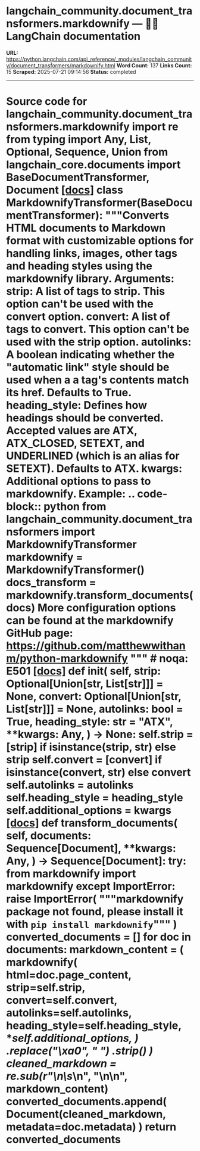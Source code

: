 # langchain_community.document_transformers.markdownify — 🦜🔗 LangChain  documentation

**URL:** https://python.langchain.com/api_reference/_modules/langchain_community/document_transformers/markdownify.html
**Word Count:** 137
**Links Count:** 15
**Scraped:** 2025-07-21 09:14:56
**Status:** completed

---

# Source code for langchain\_community.document\_transformers.markdownify               import re     from typing import Any, List, Optional, Sequence, Union          from langchain_core.documents import BaseDocumentTransformer, Document                              [[docs]](https://python.langchain.com/api_reference/community/document_transformers/langchain_community.document_transformers.markdownify.MarkdownifyTransformer.html#langchain_community.document_transformers.markdownify.MarkdownifyTransformer)     class MarkdownifyTransformer(BaseDocumentTransformer):         """Converts HTML documents to Markdown format with customizable options for handling         links, images, other tags and heading styles using the markdownify library.              Arguments:             strip: A list of tags to strip. This option can't be used with the convert option.             convert: A list of tags to convert. This option can't be used with the strip option.             autolinks: A boolean indicating whether the "automatic link" style should be used when a a tag's contents match its href. Defaults to True.             heading_style: Defines how headings should be converted. Accepted values are ATX, ATX_CLOSED, SETEXT, and UNDERLINED (which is an alias for SETEXT). Defaults to ATX.             kwargs: Additional options to pass to markdownify.              Example:             .. code-block:: python                 from langchain_community.document_transformers import MarkdownifyTransformer                 markdownify = MarkdownifyTransformer()                 docs_transform = markdownify.transform_documents(docs)              More configuration options can be found at the markdownify GitHub page:         https://github.com/matthewwithanm/python-markdownify         """  # noqa: E501                         [[docs]](https://python.langchain.com/api_reference/community/document_transformers/langchain_community.document_transformers.markdownify.MarkdownifyTransformer.html#langchain_community.document_transformers.markdownify.MarkdownifyTransformer.__init__)         def __init__(             self,             strip: Optional[Union[str, List[str]]] = None,             convert: Optional[Union[str, List[str]]] = None,             autolinks: bool = True,             heading_style: str = "ATX",             **kwargs: Any,         ) -> None:             self.strip = [strip] if isinstance(strip, str) else strip             self.convert = [convert] if isinstance(convert, str) else convert             self.autolinks = autolinks             self.heading_style = heading_style             self.additional_options = kwargs                                        [[docs]](https://python.langchain.com/api_reference/community/document_transformers/langchain_community.document_transformers.markdownify.MarkdownifyTransformer.html#langchain_community.document_transformers.markdownify.MarkdownifyTransformer.transform_documents)         def transform_documents(             self,             documents: Sequence[Document],             **kwargs: Any,         ) -> Sequence[Document]:             try:                 from markdownify import markdownify             except ImportError:                 raise ImportError(                     """markdownify package not found, please                      install it with `pip install markdownify`"""                 )                  converted_documents = []             for doc in documents:                 markdown_content = (                     markdownify(                         html=doc.page_content,                         strip=self.strip,                         convert=self.convert,                         autolinks=self.autolinks,                         heading_style=self.heading_style,                         **self.additional_options,                     )                     .replace("\xa0", " ")                     .strip()                 )                      cleaned_markdown = re.sub(r"\n\s*\n", "\n\n", markdown_content)                      converted_documents.append(                     Document(cleaned_markdown, metadata=doc.metadata)                 )                  return converted_documents